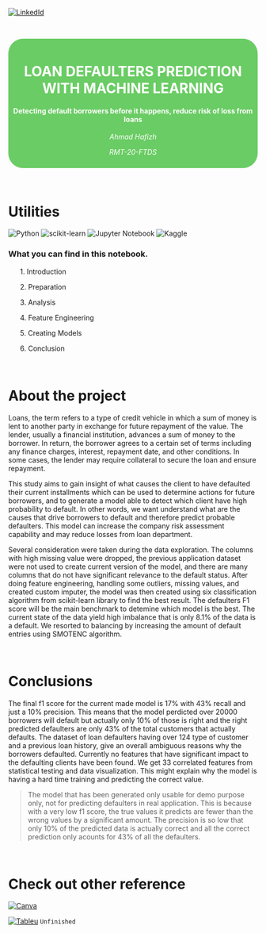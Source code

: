 [![LinkedId][linkedin-shield]][linkedin-url]

 &nbsp;&nbsp;
 <div style="background: #6acc64; border-radius:30px; padding:10px"><h1 style="text-align: center; color:white; " class="list-group-item list-group-item-action active">LOAN DEFAULTERS PREDICTION WITH MACHINE LEARNING</h1>
 <h4 style="text-align: center; color:white; " class="list-group-item list-group-item-action active">Detecting default borrowers before it happens, reduce risk of loss from loans</h4>

 <p style="text-align: center; color:white; font-style: italic;">Ahmad Hafizh</p>
 <p style="text-align: center; color:white; font-style: italic;">RMT-20-FTDS</p>
</div>

&nbsp;&nbsp;&nbsp;
# Utilities
![Python](https://img.shields.io/badge/python-3670A0?style=for-the-badge&logo=python&logoColor=ffdd54)
![scikit-learn](https://img.shields.io/badge/scikit--learn-%23F7931E.svg?style=for-the-badge&logo=scikit-learn&logoColor=white)
![Jupyter Notebook](https://img.shields.io/badge/jupyter-%23FA0F00.svg?style=for-the-badge&logo=jupyter&logoColor=white)
![Kaggle](https://img.shields.io/badge/Kaggle-035a7d?style=for-the-badge&logo=kaggle&logoColor=white)

### What you can find in this notebook.
<ul style="list-style-type:none;">
</li>
<li><p class="list-group-item list-group-item-action" data-toggle="list" href="#1" role="tab"
        aria-controls="settings">1. Introduction</p>
</li>
<li><p class="list-group-item list-group-item-action" data-toggle="list" href="#2" role="tab"
        aria-controls="settings">2. Preparation</p>
</li>
<li><p class="list-group-item list-group-item-action" data-toggle="list" href="#3" role="tab"
        aria-controls="settings">3. Analysis</p>
</li>
<li><p class="list-group-item list-group-item-action" data-toggle="list" href="#4" role="tab"
        aria-controls="settings">4. Feature Engineering</p>
</li>
<li><p class="list-group-item list-group-item-action" data-toggle="list" href="#5" role="tab"
        aria-controls="settings">5. Creating Models</p>
</li>
<li><p class="list-group-item list-group-item-action" data-toggle="list" href="#6" role="tab"
        aria-controls="settings">6. Conclusion</p>
</li>
 </ul>

&nbsp;&nbsp;&nbsp;
# About the project
Loans, the term refers to a type of credit vehicle in which a sum of money is lent to another party in exchange for future repayment of the value. The lender, usually a financial institution, advances a sum of money to the borrower. In return, the borrower agrees to a certain set of terms including any finance charges, interest, repayment date, and other conditions. In some cases, the lender may require collateral to secure the loan and ensure repayment.

This study aims to gain insight of what causes the client to have defaulted their current installments which can be used to determine actions for future borrowers, and to generate a model able to detect which client have high probability to default. In other words, we want understand what are the causes that drive borrowers to default and therefore predict probable defaulters. This model can increase the company risk assessment capability and may reduce losses from loan department.

Several consideration were taken during the data exploration. The columns with high missing value were dropped, the previous application dataset were not used to create current version of the model, and there are many columns that do not have significant relevance to the default status. After doing feature engineering, handling some outliers, missing values, and created custom imputer, the model was then created using six classification algorithm from scikit-learn library to find the best result. The defaulters F1 score will be the main benchmark to detemine which model is the best. The current state of the data yield high imbalance that is only 8.1% of the data is a default. We resorted to balancing by increasing the amount of default entries using SMOTENC algorithm.

&nbsp;&nbsp;&nbsp;
# Conclusions
The final f1 score for the current made model is 17% with 43% recall and just a 10% precision. This means that the model perdicted over 20000 borrowers will default but actually only 10% of those is right and the right predicted defaulters are only 43% of the total customers that actually defaults. The dataset of loan defaulters having over 124 type of customer and a previous loan history, give an overall ambiguous reasons why the borrowers defaulted. Currently no features that have significant impact to the defaulting clients have been found. We get 33 correlated features from statistical testing and data visualization. This might explain why the model is having a hard time training and predicting the correct value.

> The model that has been generated only usable for demo purpose only, not for predicting defaulters in real application. This is because with a very low f1 score, the true values it predicts are fewer than the wrong values by a significant amount. The precision is so low that only 10% of the predicted data is actually correct and all the correct prediction only acounts for 43% of all the defaulters.


&nbsp;&nbsp;&nbsp;
# Check out other reference
[![Canva][canva-shield]][canva-url] 

[![Tableu][tableu-shield]][tableu-url] `Unfinished`




[linkedin-shield]: https://img.shields.io/badge/-LinkedIn-black.svg?style=for-the-badge&logo=linkedin&colorB=555
[linkedin-url]: https://www.linkedin.com/in/ahmad-hafizh-assegaf/
[canva-shield]: https://img.shields.io/badge/Canva-%2300C4CC.svg?style=for-the-badge&logo=Canva&logoColor=white
[canva-url]: https://www.canva.com/design/DAFrWn64tv8/DoejfThw0ovKkpO7wvuOpg/edit?utm_content=DAFrWn64tv8&utm_campaign=designshare&utm_medium=link2&utm_source=sharebutton

[tableu-shield]: https://img.shields.io/badge/Tableau-E97627?style=for-the-badge&logo=Tableau&logoColor=white
[tableu-url]: https://public.tableau.com/views/LoanDefaulters_16919738253650/DraftLoanDefaulters?:language=en-US&:display_count=n&:origin=viz_share_link

